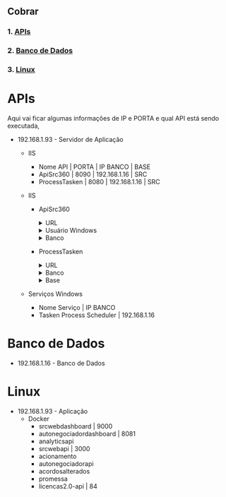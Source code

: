 ## **Cobrar**
### 1. [**APIs**](#apis)
### 2. [**Banco de Dados**](#banco-de-dados)
### 3. [**Linux**](#linux)


# **APIs**
Aqui vai ficar algumas informações de IP e PORTA e qual API está sendo executada,

- 192.168.1.93 - Servidor de Aplicação
    - IIS
        -   Nome API    | PORTA |   IP BANCO   | BASE 
        -   ApiSrc360   | 8090  | 192.168.1.16 | SRC 
        - ProcessTasken | 8080  | 192.168.1.16 | SRC

    - IIS 
        - ApiSrc360
            <details>
                <summary>URL</summary>

                http://192.168.1.93:8090/
            </details>
            <details>
                <summary>Usuário Windows</summary>

                userprocess@cbc.ads
            </details>
            <details>
                <summary>Banco</summary>

            IP: 192.168.1.16
            BASE: SRC
            </details>

        - ProcessTasken
            <details>
                <summary>URL</summary>

                http://192.168.1.93:8080/
            </details>
            <details>
                <summary>Banco</summary>

                192.168.1.16
            </details>
            <details>
                <summary>Base</summary>
                
                SRC
            </details>

    - Serviços Windows
        -   Nome Serviço        |   IP BANCO
        - Tasken Process Scheduler | 192.168.1.16

# **Banco de Dados**
- 192.168.1.16 - Banco de Dados

# **Linux**
- 192.168.1.93 - Aplicação
    - Docker 
        - srcwebdashboard | 9000
        - autonegociadordashboard | 8081
        - analyticsapi
        - srcwebapi | 3000
        - acionamento
        - autonegociadorapi
        - acordosalterados
        - promessa
        - licencas2.0-api | 84
